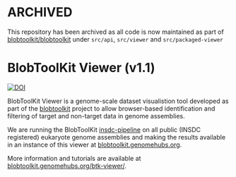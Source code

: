 # ARCHIVED

This repository has been archived as all code is now maintained as part of [blobtoolkit/blobtoolkit](https://github.com/blobtoolkit/blobtoolkit) under `src/api`, `src/viewer` and `src/packaged-viewer`

# BlobToolKit Viewer (v1.1)

 [![DOI](https://zenodo.org/badge/DOI/10.5281/zenodo.1134794.svg)](https://doi.org/10.5281/zenodo.1134794)

BlobToolKit Viewer is a genome-scale dataset visualistion tool developed as part of the [blobtoolkit](https://blobtoolkit.genomehubs.org) project to allow browser-based identification and filtering of target and non-target data in genome assemblies.

We are running the BlobToolKit [insdc-pipeline](https://github.com/blobtoolkit/insdc-pipeline) on all public (INSDC registered) eukaryote genome assemblies and making the results available in an instance of this viewer at [blobtoolkit.genomehubs.org](https://blobtoolkit.genomehubs.org/view/).

More information and tutorials are available at [blobtoolkit.genomehubs.org/btk-viewer/](https://blobtoolkit.genomehubs.org/btk-viewer/).
